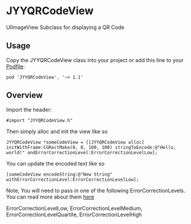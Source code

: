 JYYQRCodeView
=============

UIImageView Subclass for displaying a QR Code

## Usage

Copy the JYYQRCodeView class into your project or add this line to your [Podfile](http://cocoapods.org/):

	pod 'JYYQRCodeView', '~> 1.1'

## Overview

Import the header:

	#import "JYYQRCodeView.h"

Then simply alloc and init the view like so 

    JYYQRCodeView *someCodeView = [[JYYQRCodeView alloc] initWithFrame:CGRectMake(0, 0, 100, 100) stringToEncode:@"Hello, world!" andErrorCorrectionLevel:ErrorCorrectionLevelLow];

You can update the encoded text like so
    
    [someCodeView encodeString:@"New String" withErrorCorrectionLevel:ErrorCorrectionLevelLow];

Note, You will need to pass in one of the following ErrorCorrectionLevels. You can read more about them [here](http://en.wikipedia.org/wiki/QR_code#Error_correction)
  
  ErrorCorrectionLevelLow, ErrorCorrectionLevelMedium, ErrorCorrectionLevelQuartile, ErrorCorrectionLevelHigh
